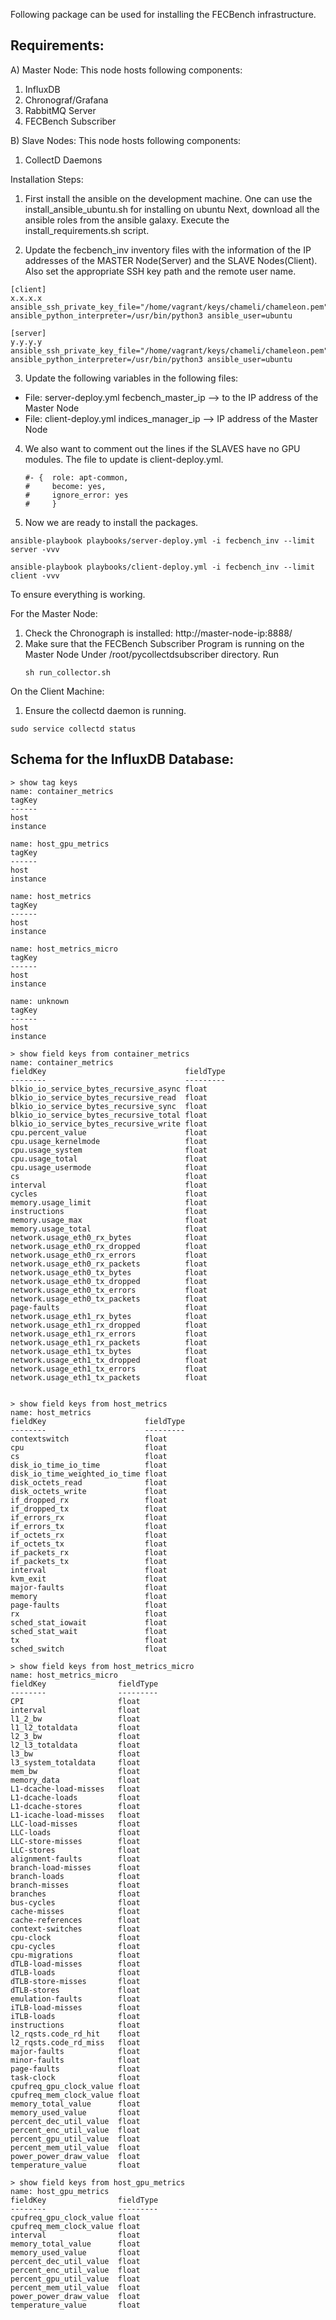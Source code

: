 Following package can be used for installing the FECBench infrastructure.

Requirements:
-----

A) Master Node: 
This node hosts following components:
1) InfluxDB
2) Chronograf/Grafana
3) RabbitMQ Server
4) FECBench Subscriber

B) Slave Nodes:
This node hosts following components:
1) CollectD Daemons


Installation Steps:

1) First install the ansible on the development machine.
One can use the install_ansible_ubuntu.sh for installing on ubuntu
Next, download all the ansible roles from the ansible galaxy.
Execute the install_requirements.sh script.

2) Update the fecbench_inv inventory files with the information 
of the IP addresses of the MASTER Node(Server) and the SLAVE Nodes(Client).
Also set the appropriate SSH key path and the remote user name.

```
[client]
x.x.x.x ansible_ssh_private_key_file="/home/vagrant/keys/chameli/chameleon.pem" ansible_python_interpreter=/usr/bin/python3 ansible_user=ubuntu

[server]
y.y.y.y ansible_ssh_private_key_file="/home/vagrant/keys/chameli/chameleon.pem" ansible_python_interpreter=/usr/bin/python3 ansible_user=ubuntu

```


3) Update the following variables in the following files:

 - File: server-deploy.yml fecbench_master_ip --> to the IP address of the Master Node
 - File: client-deploy.yml indices_manager_ip --> IP address of the Master Node

4) We also want to comment out the lines if the SLAVES have no GPU modules. The file to update is client-deploy.yml.
    ```
    #- {  role: apt-common,
    #     become: yes,
    #     ignore_error: yes
    #     }
    ```     
4) Now we are ready to install the packages.

```
ansible-playbook playbooks/server-deploy.yml -i fecbench_inv --limit server -vvv
 
ansible-playbook playbooks/client-deploy.yml -i fecbench_inv --limit client -vvv

```

To ensure everything is working.

For the Master Node:

1) Check the Chronograph is installed: http://master-node-ip:8888/
2) Make sure that the FECBench Subscriber Program is running on the Master Node
   Under /root/pycollectdsubscriber directory. Run 
   ```
   sh run_collector.sh
   ```

On the Client Machine:

1) Ensure the collectd daemon is running.

```
sudo service collectd status
```



Schema for the InfluxDB Database:
------

```
> show tag keys
name: container_metrics
tagKey
------
host
instance

name: host_gpu_metrics
tagKey
------
host
instance

name: host_metrics
tagKey
------
host
instance

name: host_metrics_micro
tagKey
------
host
instance

name: unknown
tagKey
------
host
instance
```

```
> show field keys from container_metrics
name: container_metrics
fieldKey                               fieldType
--------                               ---------
blkio_io_service_bytes_recursive_async float
blkio_io_service_bytes_recursive_read  float
blkio_io_service_bytes_recursive_sync  float
blkio_io_service_bytes_recursive_total float
blkio_io_service_bytes_recursive_write float
cpu.percent_value                      float
cpu.usage_kernelmode                   float
cpu.usage_system                       float
cpu.usage_total                        float
cpu.usage_usermode                     float
cs                                     float
interval                               float
cycles                                 float
memory.usage_limit                     float
instructions                           float
memory.usage_max                       float
memory.usage_total                     float
network.usage_eth0_rx_bytes            float
network.usage_eth0_rx_dropped          float
network.usage_eth0_rx_errors           float
network.usage_eth0_rx_packets          float
network.usage_eth0_tx_bytes            float
network.usage_eth0_tx_dropped          float
network.usage_eth0_tx_errors           float
network.usage_eth0_tx_packets          float
page-faults                            float
network.usage_eth1_rx_bytes            float
network.usage_eth1_rx_dropped          float
network.usage_eth1_rx_errors           float
network.usage_eth1_rx_packets          float
network.usage_eth1_tx_bytes            float
network.usage_eth1_tx_dropped          float
network.usage_eth1_tx_errors           float
network.usage_eth1_tx_packets          float


> show field keys from host_metrics
name: host_metrics
fieldKey                      fieldType
--------                      ---------
contextswitch                 float
cpu                           float
cs                            float
disk_io_time_io_time          float
disk_io_time_weighted_io_time float
disk_octets_read              float
disk_octets_write             float
if_dropped_rx                 float
if_dropped_tx                 float
if_errors_rx                  float
if_errors_tx                  float
if_octets_rx                  float
if_octets_tx                  float
if_packets_rx                 float
if_packets_tx                 float
interval                      float
kvm_exit                      float
major-faults                  float
memory                        float
page-faults                   float
rx                            float
sched_stat_iowait             float
sched_stat_wait               float
tx                            float
sched_switch                  float

> show field keys from host_metrics_micro
name: host_metrics_micro
fieldKey                fieldType
--------                ---------
CPI                     float
interval                float
l1_2_bw                 float
l1_l2_totaldata         float
l2_3_bw                 float
l2_l3_totaldata         float
l3_bw                   float
l3_system_totaldata     float
mem_bw                  float
memory_data             float
L1-dcache-load-misses   float
L1-dcache-loads         float
L1-dcache-stores        float
L1-icache-load-misses   float
LLC-load-misses         float
LLC-loads               float
LLC-store-misses        float
LLC-stores              float
alignment-faults        float
branch-load-misses      float
branch-loads            float
branch-misses           float
branches                float
bus-cycles              float
cache-misses            float
cache-references        float
context-switches        float
cpu-clock               float
cpu-cycles              float
cpu-migrations          float
dTLB-load-misses        float
dTLB-loads              float
dTLB-store-misses       float
dTLB-stores             float
emulation-faults        float
iTLB-load-misses        float
iTLB-loads              float
instructions            float
l2_rqsts.code_rd_hit    float
l2_rqsts.code_rd_miss   float
major-faults            float
minor-faults            float
page-faults             float
task-clock              float
cpufreq_gpu_clock_value float
cpufreq_mem_clock_value float
memory_total_value      float
memory_used_value       float
percent_dec_util_value  float
percent_enc_util_value  float
percent_gpu_util_value  float
percent_mem_util_value  float
power_power_draw_value  float
temperature_value       float

> show field keys from host_gpu_metrics
name: host_gpu_metrics
fieldKey                fieldType
--------                ---------
cpufreq_gpu_clock_value float
cpufreq_mem_clock_value float
interval                float
memory_total_value      float
memory_used_value       float
percent_dec_util_value  float
percent_enc_util_value  float
percent_gpu_util_value  float
percent_mem_util_value  float
power_power_draw_value  float
temperature_value       float

```

